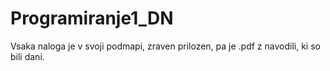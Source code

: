 # Programiranje1_DN
Vsaka naloga je v svoji podmapi, zraven prilozen, pa je .pdf z navodili, ki so bili dani.
